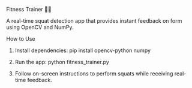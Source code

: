 Fitness Trainer 🏋️‍♂️

A real-time squat detection app that provides instant feedback on form using OpenCV and NumPy.

How to Use
1.	Install dependencies:
pip install opencv-python numpy

3.	Run the app:
python fitness_trainer.py

3.	Follow on-screen instructions to perform squats while receiving real-time feedback.

